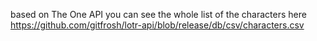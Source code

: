 based on The One API
you can see the whole list of the characters here https://github.com/gitfrosh/lotr-api/blob/release/db/csv/characters.csv